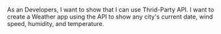 As an Developers, I want to show that I can use Thrid-Party API. I want to create a Weather app using the API to show any city's 
current date, wind speed, humidity, and temperature.
